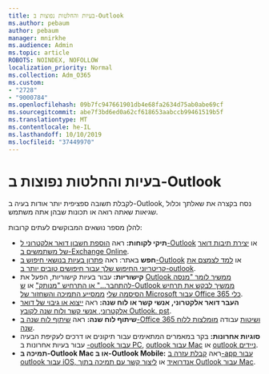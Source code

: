 ```yaml
---
title: בעיות והחלטות נפוצות ב-Outlook
ms.author: pebaum
author: pebaum
manager: mnirkhe
ms.audience: Admin
ms.topic: article
ROBOTS: NOINDEX, NOFOLLOW
localization_priority: Normal
ms.collection: Adm_O365
ms.custom:
- "2728"
- "9000784"
ms.openlocfilehash: 09b7fc947661901db4e68fa2634d75ab0abe69cf
ms.sourcegitcommit: abe7f3bd6ed0a62cf618653aabccb99461519b5f
ms.translationtype: MT
ms.contentlocale: he-IL
ms.lasthandoff: 10/10/2019
ms.locfileid: "37449970"
---
```

# <a name="outlook-common-issues-and-resolutions"></a>בעיות והחלטות נפוצות ב-Outlook

לקבלת תשובה ספציפית יותר אודות בעיה ב-Outlook, נסח בקצרה את שאלתך וכלול שגיאות שאתה רואה או תכונות שבהן אתה משתמש.

להלן מספר נושאים המבוקשים לעתים קרובות:

- **תיקי לקוחות:** ראה [הוספת חשבון דואר אלקטרוני ל-Outlook](https://support.office.com/article/6e27792a-9267-4aa4-8bb6-c84ef146101b) או [יצירת תיבות דואר של משתמשים ב-Exchange Online](https://docs.microsoft.com/Exchange/recipients-in-exchange-online/create-user-mailboxes).
- **חפש** באתר: ראה [פתרון בעיות בנושאי חיפוש ב-Outlook](https://support.office.com/article/2556b11f-f4d8-46be-b0a7-de33a3f4f066) או [למד לצמצם את קריטריוני החיפוש שלך עבור חיפושים טובים יותר ב-outlook](https://support.office.com/article/D824D1E9-A255-4C8A-8553-276FB895A8DA).
- **קישוריות:** עבור בעיות קישוריות, הפעל את [Outlook ממשיך לומר "מנסה להתחבר..." או התרחיש "מנותק"](https://aka.ms/SaRA-OutlookDisconnect) או [ש-Outlook ממשיך לבקש את תרחיש הסיסמה שלי](https://aka.ms/SaRA-OutlookPwdPrompt) [ממסייע התמיכה והשחזור של Microsoft עבור Office 365 כלי](https://diagnostics.outlook.com/#/).
- **העבר דואר אלקטרוני, אנשי קשר או לוח שנה:** ראה [ייצוא או גיבוי של דואר אלקטרוני, אנשי קשר ולוח שנה לקובץ Outlook. pst](https://support.office.com/article/14252b52-3075-4e9b-be4e-ff9ef1068f91).
- **שיתוף לוח שנה:** ראה [שיתוף לוח שנה ב-Office 365 ושיטות](https://support.office.com/article/b576ecc3-0945-4d75-85f1-5efafb8a37b4) עבודה [מומלצות ללוח שנה](https://support.office.com/article/D93F72D3-2361-4E0D-8D6A-5C4939C17F39).
- **סוגיות אחרונות:** בקר במאמרים המתאימים עבור תיקונים או דרכים לעקיפת הבעיה עבור בעיות אחרונות ב [-outlook עבור PC](https://support.office.com/article/ecf61305-f84f-4e13-bb73-95a214ac1230), [outlook עבור Mac](https://support.office.com/article/54afa5e3-db38-422a-9d94-3b55330ded8e) או [outlook ניידים](https://support.office.com/article/a264ef01-9c88-48fb-9285-7017e4f31f02).
- **תמיכה ב-Outlook Mac או ב-Outlook Mobile:** ראה [קבלת עזרה ב-app עבור outlook עבור iOS, אנדרואיד](https://support.office.com/article/218a22d1-9fa5-4889-b689-de1c63493243) או [ליצור קשר עם תמיכה בתוך Outlook עבור Mac](https://support.office.com/article/d0410177-8e65-4487-93f7-206a3a3d71a8).
